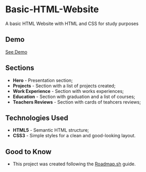 # Basic-HTML-Website

A basic HTML Website with HTML and CSS for study purposes

## Demo

[See Demo](https://armandofk.github.io/basic-html-website/)

## Sections

- **Hero** - Presentation section;
- **Projects** - Section with a list of projects created;
- **Work Experience** - Section with works experiences;
- **Education** - Section with graduation and a list of courses;
- **Teachers Reviews** - Section with cards of teahcers reviews;

## Technologies Used

- **HTML5** - Semantic HTML structure;
- **CSS3** - Simple styles for a clean and good-looking layout.

## Good to Know

- This project was created following the [Roadmap.sh](https://roadmap.sh/projects/basic-html-website) guide.
